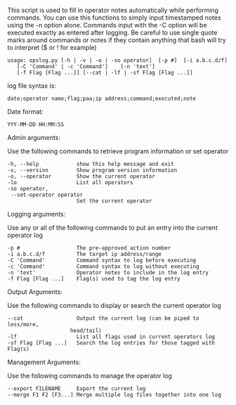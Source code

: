 This script is used to fill in operator notes automatically while performing commands.
You can use this functions to simply input timestamped notes using the -n option alone.
Commands input with the -C option will be executed exactly as entered after logging.
Be careful to use single quote marks around commands or notes if they contain anything
that bash will try to interpret ($ or ! for example)


    usage: opslog.py [-h | -v | -o | -so operator]  [-p #]  [-i a.b.c.d/f]
       [-C 'Command' | -c 'Command']    [-n 'text']
       [-f Flag [Flag ...]] [--cat | -lf | -sf Flag [Flag ...]]
       
         
log file syntax is:
 
    date;operator name;flag;paa;ip address;command;executed;note
    
Date format:
 
    YYY-MM-DD HH:MM:SS
     
  
     
Admin arguments:
 
  Use the following commands to retrieve program information or set operator

  
    -h, --help            show this help message and exit
    -v, --version         Show program version information
    -o, --operator        Show the current operator
    -lo                   List all operators
    -so operator, 
     --set-operator operator
                          Set the current operator

 
 
Logging arguments:

  Use any or all of the following commands to put an entry into the current operator log


    -p #                  The pre-approved action number
    -i a.b.c.d/f          The target ip address/range
    -C 'Command'          Command syntax to log before executing
    -c 'Command'          Command syntax to log without executing
    -n 'text'             Operator notes to include in the log entry
    -f Flag [Flag ...]    Flag(s) used to tag the log entry

 
 
Output Arguments:

  Use the following commands to display or search the current operator log


    --cat                 Output the current log (can be piped to less/more,
                        head/tail)
    -lf                   List all flags used in current operators log
    -sf Flag [Flag ...]   Search the log entries for those tagged with Flag(s)
 
 
 
Management Arguments:

  Use the following commands to manage the operator log


    --export FILENAME     Export the current log
    --merge F1 F2 [F3...] Merge multiple log files together into one log

